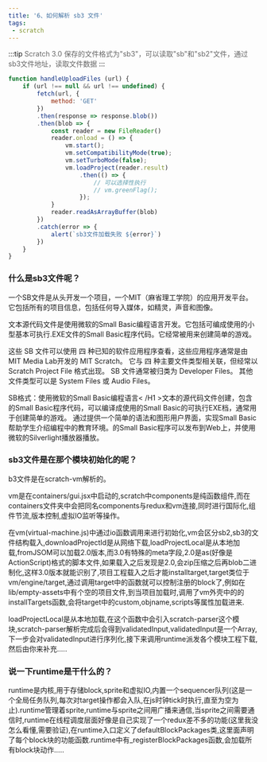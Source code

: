 ```yaml
---
title: '6、如何解析 sb3 文件'
tags:
 - scratch
---
```


:::tip
<font color="#666">Scratch 3.0 保存的文件格式为"sb3"，可以读取"sb"和"sb2"文件，通过sb3文件地址，读取文件数据</font>
:::

```js
function handleUploadFiles (url) {
    if (url !== null && url !== undefined) {
        fetch(url, {
            method: 'GET'
    	})
        .then(response => response.blob())
        .then(blob => {
            const reader = new FileReader()
            reader.onload = () => {
                vm.start();
                vm.setCompatibilityMode(true);
                vm.setTurboMode(false);
                vm.loadProject(reader.result)
                    .then(() => {
                        // 可以选择性执行
                        // vm.greenFlag();
                    });
            }
            reader.readAsArrayBuffer(blob)
        })
        .catch(error => {
            alert(`sb3文件加载失败 ${error}`)
        })
    }
}
```

### 什么是sb3文件呢？
一个SB文件是从头开发一个项目，一个MIT（麻省理工学院）的应用开发平台。它包括所有的项目信息，包括任何导入媒体，如精灵，声音和图像。

文本源代码文件是使用微软的Small Basic编程语言开发。它包括可编成使用的小型基本可执行.EXE文件的Small Basic程序代码。它经常被用来创建简单的游戏。

这些 SB 文件可以使用 四 种已知的软件应用程序查看，这些应用程序通常是由 MIT Media Lab开发的 MIT Scratch。 它与 四 种主要文件类型相关联，但经常以 Scratch Project File 格式出现。 SB 文件通常被归类为 Developer Files。 其他文件类型可以是 System Files 或 Audio Files。

SB格式：使用微软的Small Basic编程语言< /H1 >文本的源代码文件创建，包含的Small Basic程序代码，可以编译成使用的Small Basic的可执行EXE档，通常用于创建简单的游戏。
通过提供一个简单的语法和图形用户界面，实现Small Basic帮助学生介绍编程中的教育环境。的Small Basic程序可以发布到Web上，并使用微软的Silverlight播放器播放。

### sb3文件是在那个模块初始化的呢？
b3文件是在scratch-vm解析的。

vm是在containers/gui.jsx中启动的,scratch中components是纯函数组件,而在containers文件夹中会把同名components与redux和vm连接,同时进行国际化,组件节流,版本控制,虚拟IO监听等操作。

在vm(virtual-machine.js)中通过io函数调用来进行初始化,vm会区分sb2,sb3的文件结构载入,downloadProjectId是从网络下载,loadProjectLocal是从本地加载,fromJSOM可以加载2.0版本,而3.0有特殊的meta字段,2.0是as(好像是ActionScript)格式的脚本文件,如果载入之后发现是2.0,会zip压缩之后再blob二进制化,这样3.0版本就能识别了,项目工程载入之后才能installtarget,target类位于vm/engine/target,通过调用target中的函数就可以控制注册的block了,例如在lib/empty-assets中有个空的项目文件,到当项目加载时,调用了vm外壳中的的installTargets函数,会将target中的custom,objname,scripts等属性加载进来.

loadProjectLocal是从本地加载,在这个函数中会引入scratch-parser这个模块,scratch-parser解析完成后会得到validatedInput,validatedInput是一个Array,下一步会对validatedInput进行序列化,接下来调用runtime派发各个模块工程下载,然后由你来补充.....

### 说一下runtime是干什么的？
runtime是内核,用于存储block,sprite和虚拟IO,内置一个sequencer队列(这是一个全局任务队列,每次对target操作都会入队,在js时钟tick时执行,直至为空为止).runtime管理着sprite,runtime与sprite之间用广播来通信,当sprite之间需要通信时,runtime在线程调度层面好像是自己实现了一个redux差不多的功能(这里我没怎么看懂,需要验证),在runtime入口定义了defaultBlockPackages类,这里面声明了每个block块的功能函数.runtime中有_registerBlockPackages函数,会加载所有block块动作.....  